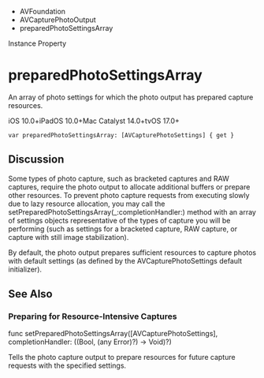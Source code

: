 

- AVFoundation
- AVCapturePhotoOutput
-  preparedPhotoSettingsArray 

Instance Property

# preparedPhotoSettingsArray

An array of photo settings for which the photo output has prepared capture resources.

iOS 10.0+iPadOS 10.0+Mac Catalyst 14.0+tvOS 17.0+

``` source
var preparedPhotoSettingsArray: [AVCapturePhotoSettings] { get }
```

## Discussion

Some types of photo capture, such as bracketed captures and RAW captures, require the photo output to allocate additional buffers or prepare other resources. To prevent photo capture requests from executing slowly due to lazy resource allocation, you may call the setPreparedPhotoSettingsArray(_:completionHandler:) method with an array of settings objects representative of the types of capture you will be performing (such as settings for a bracketed capture, RAW capture, or capture with still image stabilization).

By default, the photo output prepares sufficient resources to capture photos with default settings (as defined by the AVCapturePhotoSettings default initializer).

## See Also

### Preparing for Resource-Intensive Captures

func setPreparedPhotoSettingsArray([AVCapturePhotoSettings], completionHandler: ((Bool, (any Error)?) -> Void)?)

Tells the photo capture output to prepare resources for future capture requests with the specified settings.

